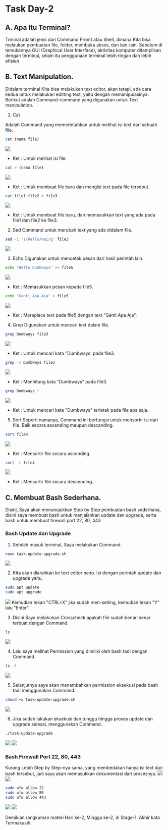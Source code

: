 # Task Day-2

## A. Apa Itu Terminal?
Trminal adalah jenis dari Command Promt atau Shell, dimana Kita bisa melaukan pembuatan file, folder, membuka akses, dan lain-lain. Sebelum di temukannya GUI (Graphical User Interface), aktivitas komputer ditampilkan dengan terminal, selain itu penggunaan terminal lebih ringan dan lebih efisien.

## B. Text Manipulation.
Didalam terminal Kita bisa melakukan text editor, akan tetapi, ada cara kedua untuk melakukan editting text, yaitu dengan memanipulasinya. Berikut adalah Command-command yang digunakan untuk Text manipulation.

1. Cat

Adalah Command yang memerintahkan untuk melihat isi text dari sebuah file.

```bash
cat (nama file)
```
<img src="Dokumentasi Text Manipulation/Cat 1.png">

* Ket : Untuk melihat isi file.

```bash
cat > (nama file)
```
<img src="Dokumentasi Text Manipulation/Cat 2.png">

* Ket : Untuk membuat file baru dan mengisi text pada file tersebut.

```bash
cat file1 file2 > file3
```
<img src="Dokumentasi Text Manipulation/Cat 3.png">

* Ket : Untuk membuat file baru, dan memasukkan text yang ada pada file1 dan file2 ke file3.

2. Sed
Command untuk merubah text yang ada didalam file.
```bash
sed -i 's/Hello/Hai/g' file3
```
<img src="Dokumentasi Text Manipulation/Sed.png">

3. Echo
Digunakan untuk mencetak pesan dari hasil perintah lain.
```bash
echo "Hello Dumbways" >> file5
```
<img src="Dokumentasi Text Manipulation/Echo 1.png">

* Ket : Memasukkan pesan kepada file5.

```bash
echo "Ganti Apa Aja" > file5
```
<img src="Dokumentasi Text Manipulation/Echo 2.png">

* Ket : Mereplace text pada file5 dengan text "Ganti Apa Aja".

4. Grep
Digunakan untuk mencari text dalam file.
```bash
grep Dumbways file3
```
<img src="Dokumentasi Text Manipulation/Grep 1.png">

* Ket : Untuk mencari kata "Dumbways' pada file3.

```bash
grep -c Dumbways file3
```
<img src="Dokumentasi Text Manipulation/Grep 2.png">

* Ket : Menhitung kata "Dumbways" pada file3.

```bash
grep Dumbways *
```
<img src="Dokumentasi Text Manipulation/Grep 3.png">

* Ket : Untuk mencari kata "Dumbways" terletak pada file apa saja.

5. Sort
Seperti namanya, Command ini berfungsi untuk mensortir isi dari file. Baik secara ascending maupun descanding.
```bash
sort file4
```
<img src="Dokumentasi Text Manipulation/Sort 1.png">

* Ket : Mensortir file secara ascending.

```bash
sort -r file4
```
<img src="Dokumentasi Text Manipulation/Sort 2.png">

* Ket : Mensortir file secara descending.

## C. Membuat Bash Sederhana.
Disini, Saya akan menunujukkan Step by Step pembuatan bash sederhana, disini saya membuat bash untuk menjalankan update dan upgrade, serta bash untuk membuat firewall port 22, 80, 443

### Bash Update dan Upgrade
1. Setelah masuk terminal, Saya melakukan Command.
```bash
nano task-update-upgrade.sh
```
<img src="Dokumentasi Bash Update/Bash Update 1.png">

2. Kita akan diarahkan ke text editor nano. Isi dengan perintah update dan upgrade yaitu,
```bash
sudo apt update
sudo apt upgrade
```
<img src="Dokumentasi Bash Update/Bash Update 2.png">
Kemudian tekan "CTRL+X" jika sudah men-setiing, kemudian tekan "Y" lalu "Enter".

3. Disini Saya melakukan Crosscheck apakah file sudah benar-benar terbuat dengan Command.
```bash
ls
```
<img src="Dokumentasi Bash Update/Bash Update 3.png">

4. Lalu saya melihat Permission yang dimiliki oleh bash tadi dengan Command.
```bash
ls -l
```
<img src="Dokumentasi Bash Update/Bash Update 4.png">

5. Selanjutnya saya akan menambahkan permission eksekusi pada bash tadi menggunakan Command.
```bash
chmod +x task-update-upgrade.sh
```
<img src="Dokumentasi Bash Update/Bash Update 5.png">

6. Jika sudah lakukan eksekusi dan tunggu hingga proses update dan upgrade selesai, menggunakan Command.
```bash
./task-update-upgrade
```
<img src="Dokumentasi Bash Update/Bash Update 6.png">
<img src="Dokumentasi Bash Update/Bash Update 7.png">

### Bash Firewall Port 22, 80, 443
Kurang Lebih Step by Step-nya sama, yang membedakan hanya isi text dari bash tersebut, jadi saya akan memasukkan dokumentasi dari prosesnya.
<img src="Dokumentasi Bash Firewall/Bash Fw 1.png">
<img src="Dokumentasi Bash Firewall/Bash Fw 2.png">
```bash
sudo ufw allow 22
sudo ufw allow 80
sudo ufw allow 443
```
<img src="Dokumentasi Bash Firewall/Bash Fw 3.png">
<img src="Dokumentasi Bash Firewall/Bash Fw 4.png">

Demikian rangkuman materi Hari ke-2, Minggu ke-2, di Stage-1. Akhir kata Terimakasih.